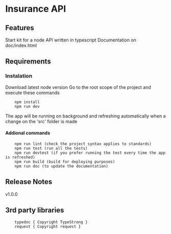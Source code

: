 # Insurance API

## Features

Start kit for a node API written in typescript
Documentation on doc/index.html

## Requirements

### Instalation
Download latest node version
Go to the root scope of the project and execute these commands
```
	npm install
	npm run dev
```
The app will be running on background and refreshing automatically when a change on the 'src' folder is made

#### Addional commands
```
	npm run lint (check the project syntax applies to standards)
	npm run test (run all the tests)
	npm run devtest (if you prefer running the test every time the app is refreshed)
	npm run build (build for deploying purposes)
	npm run doc (to update the documentation)
```

## Release Notes

v1.0.0

## 3rd party libraries

```
	typedoc { Copyright TypeStrong }
	request { Copyright request }

```